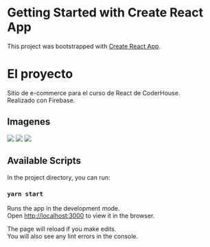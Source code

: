 # Getting Started with Create React App

This project was bootstrapped with [Create React App](https://github.com/facebook/create-react-app).

# El proyecto

Sitio de e-commerce para el curso de React de CoderHouse. \
Realizado con Firebase.

## Imagenes

![](https://res.cloudinary.com/danb0chax/image/upload/v1640737494/plantas/Captura_de_Pantalla_2021-12-28_a_la_s_21.22.47_qxg5ch.png)
![](https://res.cloudinary.com/danb0chax/image/upload/v1640737493/plantas/Captura_de_Pantalla_2021-12-28_a_la_s_21.23.23_lie5co.png)
![](https://res.cloudinary.com/danb0chax/image/upload/v1640737493/plantas/Captura_de_Pantalla_2021-12-28_a_la_s_21.24.00_ewaqzt.png)


## Available Scripts

In the project directory, you can run:

### `yarn start`

Runs the app in the development mode.\
Open [http://localhost:3000](http://localhost:3000) to view it in the browser.

The page will reload if you make edits.\
You will also see any lint errors in the console.


